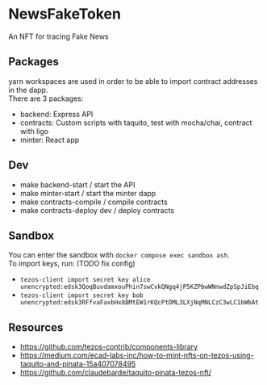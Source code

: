 # NewsFakeToken

An NFT for tracing Fake News

## Packages

yarn workspaces are used in order to be able to import contract addresses in the dapp.  
There are 3 packages:

- backend: Express API
- contracts: Custom scripts with taquito, test with mocha/chai, contract with ligo
- minter: React app

## Dev

- make backend-start / start the API
- make minter-start / start the minter dapp
- make contracts-compile / compile contracts
- make contracts-deploy dev / deploy contracts

## Sandbox

You can enter the sandbox with `docker compose exec sandbox ash`.  
To import keys, run: (TODO fix config)

- `tezos-client import secret key alice unencrypted:edsk3QoqBuvdamxouPhin7swCvkQNgq4jP5KZPbwWNnwdZpSpJiEbq`
- `tezos-client import secret key bob unencrypted:edsk3RFfvaFaxbHx8BMtEW1rKQcPtDML3LXjNqMNLCzC3wLC1bWbAt`

## Resources

- https://github.com/tezos-contrib/components-library
- https://medium.com/ecad-labs-inc/how-to-mint-nfts-on-tezos-using-taquito-and-pinata-15a407078495
- https://github.com/claudebarde/taquito-pinata-tezos-nft/
